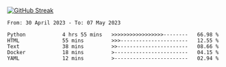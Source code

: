 [![GitHub Streak](https://streak-stats.demolab.com?user=renren-017&theme=sea&hide_border=true&background=DD272700)](https://git.io/streak-stats)

<!--START_SECTION:waka-->

```text
From: 30 April 2023 - To: 07 May 2023

Python            4 hrs 55 mins   >>>>>>>>>>>>>>>>>--------   66.98 %
HTML              55 mins         >>>----------------------   12.55 %
Text              38 mins         >>-----------------------   08.66 %
Docker            18 mins         >------------------------   04.15 %
YAML              12 mins         >------------------------   02.94 %
```

<!--END_SECTION:waka-->
